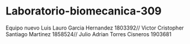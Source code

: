# Laboratorio-biomecanica-309
Equipo nuevo
Luis Lauro Garcia Hernandez 1803392//
Victor Cristopher Santiago Martinez 1858524//
Julio Adrian Torres Cisneros 1903681
